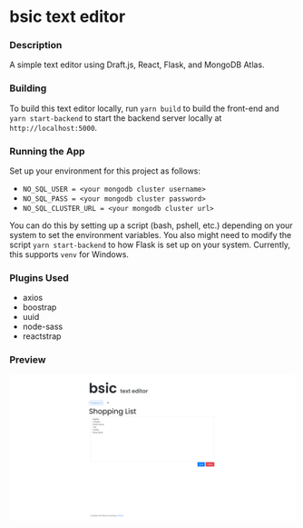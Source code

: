 # bsic text editor

### Description
A simple text editor using Draft.js, React, Flask, and MongoDB Atlas.

### Building
To build this text editor locally, run `yarn build` to build the front-end and `yarn start-backend` to start the backend server locally at `http://localhost:5000`.

### Running the App
Set up your environment for this project as follows:
- `NO_SQL_USER = <your mongodb cluster username>`
- `NO_SQL_PASS = <your mongodb cluster password>`
- `NO_SQL_CLUSTER_URL = <your mongodb cluster url>`

You can do this by setting up a script (bash, pshell, etc.) depending on your system to set the environment variables.
You also might need to modify the script `yarn start-backend` to how Flask is set up on your system. Currently, this supports `venv` for Windows.

### Plugins Used
- axios
- boostrap
- uuid
- node-sass
- reactstrap

### Preview
![Home](https://raw.githubusercontent.com/steve1998/text-editor/master/screenshots/bsic.png)
